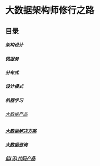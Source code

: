 # 大数据架构师修行之路

## 目录


##### 架构设计

##### 微服务

##### 分布式

##### 设计模式

##### 机器学习

###### [大数据产品](https://github.com/hoverzheng/bigdata_AI_readlist/blob/master/%E5%A4%A7%E6%95%B0%E6%8D%AE%E4%BA%A7%E5%93%81.md)

##### [大数据解决方案](https://github.com/hoverzheng/bigdata_AI_readlist/blob/master/%E5%A4%A7%E6%95%B0%E6%8D%AE%E8%A7%A3%E5%86%B3%E6%96%B9%E6%A1%88.md)

##### [大数据咨询](https://github.com/hoverzheng/bigdata_AI_readlist/blob/master/%E5%A4%A7%E6%95%B0%E6%8D%AE%E5%92%A8%E8%AF%A2.md)

##### [低(无)代码产品](https://github.com/hoverzheng/bigdata_AI_readlist/blob/master/%E4%BD%8E(%E6%97%A0)%E4%BB%A3%E7%A0%81.md)

